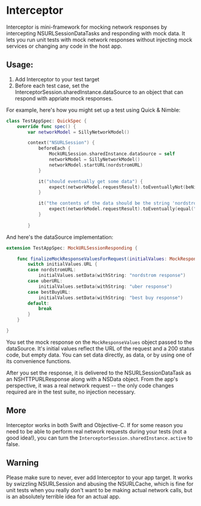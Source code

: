 # Interceptor
Interceptor is mini-framework for mocking network responses by intercepting NSURLSessionDataTasks and responding with mock data. It lets you run unit tests with mock network responses without injecting mock services or changing any code in the host app.

## Usage:

1. Add Interceptor to your test target
2. Before each test case, set the InterceptorSession.sharedInstance.dataSource to an object that can respond with appriate mock responses.

For example, here's how you might set up a test using Quick & Nimble:

```swift
class TestAppSpec: QuickSpec {
    override func spec() {
        var networkModel = SillyNetworkModel()

        context("NSURLSession") {
            beforeEach {
                MockURLSession.sharedInstance.dataSource = self
                networkModel = SillyNetworkModel()
                networkModel.startURL(nordstromURL)
            }

            it("should eventually get some data") {
                expect(networkModel.requestResult).toEventuallyNot(beNil())
            }

            it("the contents of the data should be the string 'nordstrom response'") {
                expect(networkModel.requestResult).toEventually(equal("nordstrom response"))
            }
            
        }
```

And here's the dataSource implementation:

```swift
extension TestAppSpec: MockURLSessionResponding {

    func finalizeMockResponseValuesForRequest(initialValues: MockResponseValues) {
        switch initialValues.URL {
        case nordstromURL:
            initialValues.setData(withString: "nordstrom response")
        case uberURL:
            initialValues.setData(withString: "uber response")
        case bestBuyURL:
            initialValues.setData(withString: "best buy response")
        default:
            break
        }
    }

}
```

You set the mock response on the `MockResponseValues` object passed to the dataSource. It's initial values reflect the URL of the request and a 200 status code, but empty data. You can set data directly, as data, or by using one of its convenience functions.

After you set the response, it is delivered to the NSURLSessionDataTask as an NSHTTPURLResponse along with a NSData object. From the app's perspective, it was a real network request -- the only code changes required are in the test suite, no injection necessary.

## More

Interceptor works in both Swift and Objective-C. If for some reason you need to be able to perform real network requests during your tests (not a good idea!), you can turn the `InterceptorSession.sharedInstance.active` to false.

## Warning

Please make sure to never, ever add Interceptor to your app target. It works by swizzling NSURLSession and abusing the NSURLCache, which is fine for unit tests when you really don't want to be making actual network calls, but is an absolutely terrible idea for an actual app.
